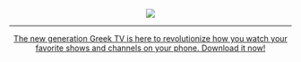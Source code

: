 <p align="center">
  <a href="https://greektv.app"><img src="https://www.greektv.app/img/github_logo.png" />
</p>

***

<p align="center">
  The new generation Greek TV is here to revolutionize how you watch your favorite shows and channels on your phone. Download it now!
</p>
